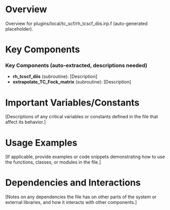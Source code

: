 # Overview

Overview for plugins/local/tc_scf/rh_tcscf_diis.irp.f (auto-generated placeholder).

# Key Components

### Key Components (auto-extracted, descriptions needed)
- **rh_tcscf_diis** (subroutine): [Description]
- **extrapolate_TC_Fock_matrix** (subroutine): [Description]

# Important Variables/Constants

[Descriptions of any critical variables or constants defined in the file that affect its behavior.]

# Usage Examples

[If applicable, provide examples or code snippets demonstrating how to use the functions, classes, or modules in the file.]

# Dependencies and Interactions

[Notes on any dependencies the file has on other parts of the system or external libraries, and how it interacts with other components.]
